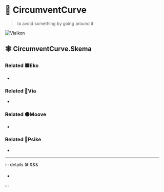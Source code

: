 # 🔻 <via>CircumventCurve</via>
>
> to avoid something by going around it

![ViaIkon](/Via/Via_Ikon.png)

## 🕸 CircumventCurve.Skema

### Related 🟩<ekos>Eko</ekos>

-

### Related 🔻<via>Via</via>

-

### Related 🟠<mooves>Moove</mooves>

-

### Related 💜<psike>Psike</psike>

-

---

<!-- =================================================== -->
<!-- =================================================== -->
<!-- =================================================== -->
<!-- =================================================== -->
<!-- =================================================== -->
::: details 🛠 <dev>&&&</dev>

-

:::
